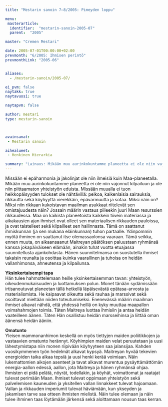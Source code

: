 ```yaml
---
title: "Mestarin sanoin 7–8/2005: Pimeyden loppu"

menu:
 masterarticle:
  identifier:  "mestarin-sanoin-2005-07"
  parent:  "2005"

master: "Cremen Mestari"

date: 2005-07-01T00:00:00+02:00
prevmonth: "6/2005: Ihmisen perintö"
prevmonthLink: "2005-06"


aliases:
  - /mestarin-sanoin/2005-07/

ei_pvm: false
naytakk: true
naytavuosi: true

naytapvm: false

author: mestari
type: mestarin-sanoin



avainsanat:
 - Mestarin sanoin

aihealueet:
 - Henkinen Hierarkia

summary: "Lainaus: Mikään muu aurinkokuntamme planeetta ei ole niin vajonnut kilpailuun ja ole niin piittaamaton yhteistyön eduista. Missään muualla ei tuon heikkopäisyyden tulokset ole nähtävillä: pelkoa, kaikenlaisia sairauksia, rikkautta sekä köyhyyttä vierekkäin, epävarmuutta ja sotaa. Miksi näin on?"
---
```

<p>Missään ei epäharmonia ja jakolinjat ole niin ilmeisiä kuin Maa-planeetalla. Mikään muu aurinkokuntamme planeetta ei ole niin vajonnut kilpailuun ja ole niin piittaamaton yhteistyön eduista. Missään muualla ei tuon heikkopäisyyden tulokset ole nähtävillä: pelkoa, kaikenlaisia sairauksia, rikkautta sekä köyhyyttä vierekkäin, epävarmuutta ja sotaa. Miksi näin on? Miksi niin rikkaan kukoistavan maailman asukkaat riitelevät sen omistajuudesta näin? Jossain määrin vastaus piileekin juuri Maan resurssien rikkaudessa. Maa on kaikista planeetoista kaikkein tiivein materiassa ja aikakausien ajan ihmiset ovat olleet sen materiaalisen rikkauden pauloissa, ja ovat taistelleet sekä kilpailleet sen hallinnasta. Tämä on saattanut ihmiskunnan (ja sen mukana eläinkunnan) tuhon partaalle. Ydinpommin myötä ihminen on saattanut itse olemassaolonsa vaaraan. Tämä seikka, ennen muuta, on aikaansaanut Maitreyan päätöksen paluustaan ryhmänsä kanssa jokapäiväiseen elämään, ainakin tuhat vuotta etuajassa suunnitellusta ajankohdasta. Hänen suunnitelmansa on suostutella ihmiset takaisin reunalta ja osoittaa kuinka vaarallinen ja tuhoisa on heidän vallanhimonsa, ahneutensa ja kilpailunsa.</p>
<p><strong>Yksinkertaisempi tapa</strong><br>
Hän tulee hahmottelemaan heille yksinkertaisemman tavan: yhteistyön, oikeudenmukaisuuden ja luottamuksen polun. Monet tänään sydämissään irtisanoutuvat planeetan tällä hetkellä läpäisevästä epätasa-arvosta ja materialismista. He kaipaavat oikeutta sekä rauhaa ja marssivat sekä osoittavat mieltään niiden toteutumiseksi. Enenevässä määrin maailman ihmiset alkavat nähdä, että yhdessä heillä on kyky muuttaa maapallon voimahahmojen toimia. Täten Maitreya luottaa ihmisiin ja antaa heidän vaateilleen äänen. Täten Hän osallistuu heidän marsseihinsa ja liittää oman äänensä heidän ääniin.</p>
<p><strong>Omatunto</strong><br>
Yleisen mammonanhimon keskellä on myös tiettyjen maiden poliitikkojen ja vastaavien omatunto herännyt. Köyhimpien maiden velat peruutetaan ja uusi lähestymistapa niin monen riipivään köyhyyteen saa jalansijaa. Kahden vuosikymmenen työn hedelmät alkavat kypsyä. Maitreyan hyvää tekevien energioiden taika alkaa tepsiä ja uusi henki kerää voimiaan. Näin lukemattomien aikojen asenteet ja tavat alkavat murentua pysäyttämättömän energia-aallon edessä, aallon, jota Maitreya ja hänen ryhmänsä ohjaa. Ihmisten ei pidä pelätä, nöyrät, todellakin, ja köyhät, voimattomat ja raatajat tulevat perimään Maan. Ihmiset tulevat oppimaan yhteistyön sekä palvelemisen kauneuden ja yksitellen vallan linnakkeet tulevat hajoamaan. Vallan ja rikkauden imperiumit tulevat häviämään, kun ykseyden ja jakamisen tarve saa otteen ihmisten mielistä. Näin tulee olemaan ja näin tulee ihminen taas löytämään järkensä sekä aloittamaan nousun taas kerran.<br>
</p>